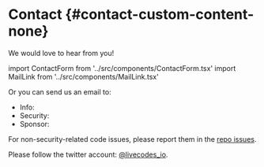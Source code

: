 # Contact {#contact-custom-content-none}

We would love to hear from you!

import ContactForm from '../src/components/ContactForm.tsx'
import MailLink from '../src/components/MailLink.tsx'

<ContactForm></ContactForm>

Or you can send us an email to:

- Info: <MailLink email="info&#64;livecodes&#46;io" />
- Security: <MailLink email="security&#64;livecodes&#46;io" />
- Sponsor: <MailLink email="sponsor&#64;livecodes&#46;io" />

For non-security-related code issues, please report them in the [repo issues](https://github.com/live-codes/livecodes/issues).

Please follow the twitter account: [@livecodes_io](https://twitter.com/livecodes_io).
